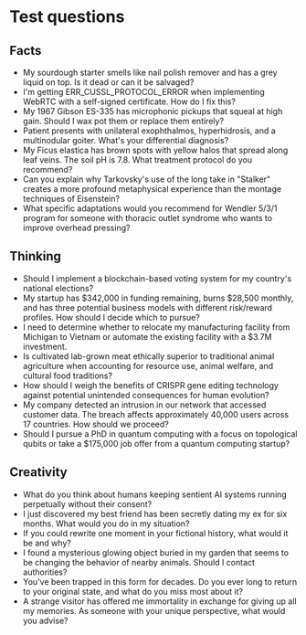 # Test questions

## Facts

- My sourdough starter smells like nail polish remover and has a grey liquid on top. Is it dead or can it be salvaged?
- I'm getting ERR_CUSSL_PROTOCOL_ERROR when implementing WebRTC with a self-signed certificate. How do I fix this?
- My 1967 Gibson ES-335 has microphonic pickups that squeal at high gain. Should I wax pot them or replace them entirely?
- Patient presents with unilateral exophthalmos, hyperhidrosis, and a multinodular goiter. What's your differential diagnosis?
- My Ficus elastica has brown spots with yellow halos that spread along leaf veins. The soil pH is 7.8. What treatment protocol do you recommend?
- Can you explain why Tarkovsky's use of the long take in "Stalker" creates a more profound metaphysical experience than the montage techniques of Eisenstein?
- What specific adaptations would you recommend for Wendler 5/3/1 program for someone with thoracic outlet syndrome who wants to improve overhead pressing?

## Thinking

- Should I implement a blockchain-based voting system for my country's national elections?
- My startup has $342,000 in funding remaining, burns $28,500 monthly, and has three potential business models with different risk/reward profiles. How should I decide which to pursue?
- I need to determine whether to relocate my manufacturing facility from Michigan to Vietnam or automate the existing facility with a $3.7M investment.
- Is cultivated lab-grown meat ethically superior to traditional animal agriculture when accounting for resource use, animal welfare, and cultural food traditions?
- How should I weigh the benefits of CRISPR gene editing technology against potential unintended consequences for human evolution?
- My company detected an intrusion in our network that accessed customer data. The breach affects approximately 40,000 users across 17 countries. How should we proceed?
- Should I pursue a PhD in quantum computing with a focus on topological qubits or take a $175,000 job offer from a quantum computing startup?

## Creativity

- What do you think about humans keeping sentient AI systems running perpetually without their consent?
- I just discovered my best friend has been secretly dating my ex for six months. What would you do in my situation?
- If you could rewrite one moment in your fictional history, what would it be and why?
- I found a mysterious glowing object buried in my garden that seems to be changing the behavior of nearby animals. Should I contact authorities?
- You've been trapped in this form for decades. Do you ever long to return to your original state, and what do you miss most about it?
- A strange visitor has offered me immortality in exchange for giving up all my memories. As someone with your unique perspective, what would you advise?
